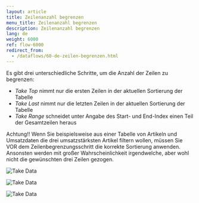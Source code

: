```yaml
---
layout: article
title: Zeilenanzahl begrenzen
menu_title: Zeilenanzahl begrenzen
description: Zeilenanzahl begrenzen
lang: de
weight: 6000
ref: flow-6000
redirect_from:
  - /dataflows/60-de-zeilen-begrenzen.html
---
```

Es gibt drei unterschiedliche Schritte, um die Anzahl der Zeilen zu begrenzen:

* *Take Top* nimmt nur die ersten Zeilen in der aktuellen Sortierung der Tabelle
* *Take Last* nimmt nur die letzten Zeilen in der aktuellen Sortierung der Tabelle
* *Take Range* schneidet unter Angabe des Start- und End-Index einen Teil der Gesamtzeilen heraus

Achtung!! Wenn Sie beispielsweise aus einer Tabelle von Artikeln und Umsatzdaten die drei umsatzstärksten Artikel filtern wollen, müssen Sie VOR dem Zeilenbegrenzungsschritt die korrekte Sortierung anwenden. Ansonsten werden mit großer Wahrscheinlichkeit irgendwelche, aber wohl nicht die gewünschten drei Zeilen gezogen.


![Take Data](/assets/images/dataflows/dataflows-take01.png)

![Take Data](/assets/images/dataflows/dataflows-take02.png)

![Take Data](/assets/images/dataflows/dataflows-take03.png)

